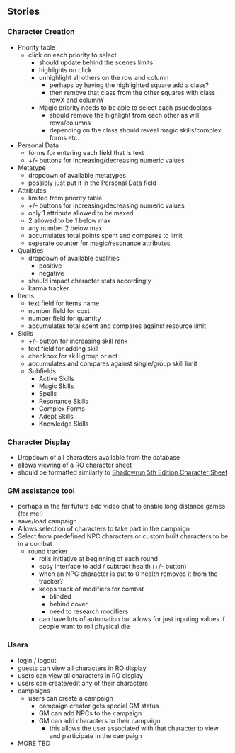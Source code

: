 ## Stories

### Character Creation
* Priority table
  * click on each priority to select
    * should update behind the scenes limits
    * highlights on click
    * unhighlight all others on the row and column
      * perhaps by having the highlighted square add a class?
      * then remove that class from the other squares with class rowX and columnY
    * Magic priority needs to be able to select each psuedoclass
      * should remove the highlight from each other as will rows/columns
      * depending on the class should reveal magic skills/complex forms etc.
* Personal Data
  * forms for entering each field that is text
  * +/- buttons for increasing/decreasing numeric values
* Metatype
  * dropdown of available metatypes
  * possibly just put it in the Personal Data field
* Attributes
  * limited from priority table
  * +/- buttons for increasing/decreasing numeric values
  * only 1 attribute allowed to be maxed
  * 2 allowed to be 1 below max
  * any number 2 below max
  * accumulates total points spent and compares to limit
  * seperate counter for magic/resonance attributes
* Qualities
  * dropdown of available qualities
    * positive
    * negative
  * should impact character stats accordingly
  * karma tracker
* Items
  * text field for items name
  * number field for cost
  * number field for quantity
  * accumulates total spent and compares against resource limit
* Skills
  * +/- button for increasing skill rank
  * text field for adding skill
  * checkbox for skill group or not
  * accumulates and compares against single/group skill limit
  * Subfields
    * Active Skills
    * Magic Skills
    * Spells
    * Resonance Skills
    * Complex Forms
    * Adept Skills
    * Knowledge Skills


### Character Display
* Dropdown of all characters available from the database
* allows viewing of a RO character sheet
* should be formatted similarly to [Shadowrun 5th Edition Character Sheet](http://cdn.shadowruntabletop.com/wp-content/uploads/Downloads/CAT27000_Shadowrun%205_CharacterSheet.pdf?b979cc)


### GM assistance tool
* perhaps in the far future add video chat to enable long distance games (for me!)
* save/load campaign
* Allows selection of characters to take part in the campaign
* Select from predefined NPC characters or custom built characters to be in a combat
  * round tracker
    * rolls initiative at beginning of each round
    * easy interface to add / subtract health (+/- button)
    * when an NPC character is put to 0 health removes it from the tracker?
    * keeps track of modifiers for combat
      * blinded
      * behind cover
      * need to research modifiers
    * can have lots of automation but allows for just inputing values if people want to roll physical die

### Users
* login / logout
* guests can view all characters in RO display
* users can view all characters in RO display
* users can create/edit any of their characters
* campaigns
  * users can create a campaign
    * campaign creator gets special GM status
    * GM can add NPCs to the campaign
    * GM can add characters to their campaign
      * this allows the user associated with that character to view and participate in the campaign
* MORE TBD
